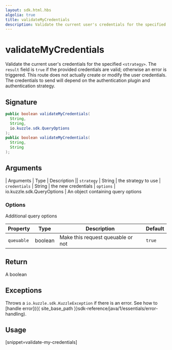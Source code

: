 ```yaml
---
layout: sdk.html.hbs
algolia: true
title: validateMyCredentials
description: Validate the current user's credentials for the specified `<strategy>`.
---
```



# validateMyCredentials

Validate the current user's credentials for the specified `<strategy>`. The `result` field is `true` if the provided credentials are valid; otherwise an error is triggered. This route does not actually create or modify the user credentials. The credentials to send will depend on the authentication plugin and authentication strategy.

## Signature

```java
public boolean validateMyCredentials(
  String,
  String,
  io.kuzzle.sdk.QueryOptions
);
public boolean validateMyCredentials(
  String,
  String
);
```

## Arguments

| Arguments    | Type    | Description
|| `strategy` | String | the strategy to use
| `credentials` | String | the new credentials
| `options`  | io.kuzzle.sdk.QueryOptions    | An object containing query options


### **Options**

Additional query options

| Property     | Type    | Description                       | Default |
| ---------- | ------- | --------------------------------- | ------- |
| `queuable` | boolean | Make this request queuable or not | `true`  |


## Return

A boolean

## Exceptions

Throws a `io.kuzzle.sdk.KuzzleException` if there is an error. See how to [handle error]({{ site_base_path }}sdk-reference/java/1/essentials/error-handling).

## Usage

[snippet=validate-my-credentials]
